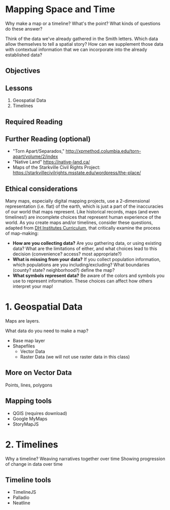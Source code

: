 # Mapping Space and Time
Why make a map or a timeline? What's the point? What kinds of questions do these answer?

Think of the data we've already gathered in the Smith letters. Which data allow themselves to tell a spatial story? How can we supplement those data with contextual information that we can incorporate into the already established data?

## Objectives


## Lessons
1. Geospatial Data
2. Timelines

## Required Reading
<!--- some other primary sources/secondary sources to give context-->
<!--J. B. Harley, 1989, "Deconstructing the Map," _Cartographica_, 26(2), http://hdl.handle.net/2027/spo.4761530.0003.008-->
<!--Lisa Charlotte Rost, 2021, "Which color scale to use when visualizing data" _Datawrapper_, https://blog.datawrapper.de/which-color-scale-to-use-in-data-vis/-->
<!--Olivia Ildefonso, 2021, "Top Mapping Mistakes," CUNY Academic Commons, https://digitalfellows.commons.gc.cuny.edu/2021/05/12/top-mapping-mistakes/-->

## Further Reading (optional)
<!--Example Mapping projects-->
- "Torn Apart/Separados," http://xpmethod.columbia.edu/torn-apart/volume/2/index 
- "Native Land" https://native-land.ca/
- Maps of the Starkville Civil Rights Project: https://starkvillecivilrights.msstate.edu/wordpress/the-place/ 


## Ethical considerations
Many maps, especially digital mapping projects, use a 2-dimensional representation (i.e. flat) of the earth, which is just a part of the inaccuracies of our world that maps represent. Like historical records, maps (and even timelines!) are incomplete choices that represent human experience of the world. As you create maps and/or timelines, consider these questions, adapted from <a href="https://curriculum.dhinstitutes.org/workshops/mapping/lessons/?page=4">DH Institutes Curriculum</a>, that critically examine the process of map-making:
* <b>How are you collecting data?</b> Are you gathering data, or using existing data? What are the limitations of either, and what choices lead to this decision (convenience? access? most appropriate?)
* <b>What is missing from your data?</b> If you collect population information, which populations are you including/excluding? What boundaries (county? state? neighborhood?) define the map?
* <b>What symbols represent data?</b> Be aware of the colors and symbols you use to represent information. These choices can affect how others interpret your map! 

# 1. Geospatial Data
Maps are layers.

What data do you need to make a map?

* Base map layer
* Shapefiles
    * Vector Data
    * Raster Data (we will not use raster data in this class)

## More on Vector Data
Points, lines, polygons

## Mapping tools
* QGIS (requires download)
* Google MyMaps
* StoryMapJS

# 2. Timelines
Why a timeline? Weaving narratives together over time
Showing progression of change in data over time

## Timeline tools
* TimelineJS
* Palladio
* Neatline